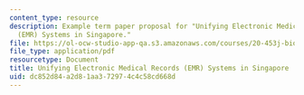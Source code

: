 ```yaml
---
content_type: resource
description: Example term paper proposal for "Unifying Electronic Medical Records
  (EMR) Systems in Singapore."
file: https://ol-ocw-studio-app-qa.s3.amazonaws.com/courses/20-453j-biomedical-information-technology-fall-2008/dc852d84a2d81aa372974c4c58cd668d_termpaper_sample.pdf
file_type: application/pdf
resourcetype: Document
title: Unifying Electronic Medical Records (EMR) Systems in Singapore
uid: dc852d84-a2d8-1aa3-7297-4c4c58cd668d
---
```

